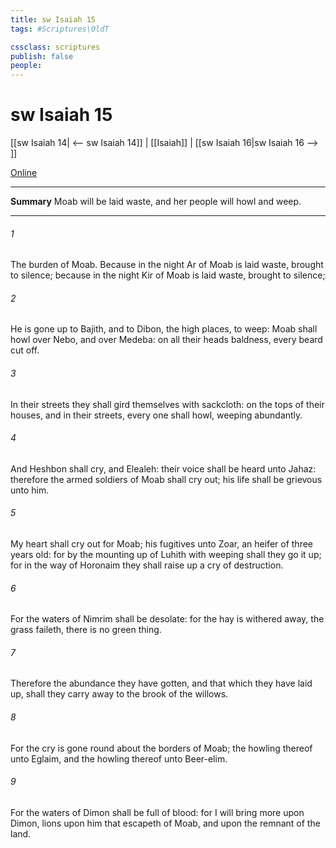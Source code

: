 ```yaml
---
title: sw Isaiah 15
tags: #Scriptures\OldT

cssclass: scriptures
publish: false
people:
---
```


# sw Isaiah 15
[[sw Isaiah 14| <-- sw Isaiah 14]] | [[Isaiah]] | [[sw Isaiah 16|sw Isaiah 16 --> ]]

[Online](https://churchofjesuschrist.org/study/scriptures/ot/isa/15?lang=eng)

---
__Summary__
Moab will be laid waste, and her people will howl and weep.

---
###### 1 
The burden of Moab. Because in the night Ar of Moab is laid waste,  brought to silence; because in the night Kir of Moab is laid waste,  brought to silence;

###### 2 
He is gone up to Bajith, and to Dibon, the high places, to weep: Moab shall howl over Nebo, and over Medeba: on all their heads  baldness,  every beard cut off.

###### 3 
In their streets they shall gird themselves with sackcloth: on the tops of their houses, and in their streets, every one shall howl, weeping abundantly.

###### 4 
And Heshbon shall cry, and Elealeh: their voice shall be heard  unto Jahaz: therefore the armed soldiers of Moab shall cry out; his life shall be grievous unto him.

###### 5 
My heart shall cry out for Moab; his fugitives  unto Zoar, an heifer of three years old: for by the mounting up of Luhith with weeping shall they go it up; for in the way of Horonaim they shall raise up a cry of destruction.

###### 6 
For the waters of Nimrim shall be desolate: for the hay is withered away, the grass faileth, there is no green thing.

###### 7 
Therefore the abundance they have gotten, and that which they have laid up, shall they carry away to the brook of the willows.

###### 8 
For the cry is gone round about the borders of Moab; the howling thereof unto Eglaim, and the howling thereof unto Beer-elim.

###### 9 
For the waters of Dimon shall be full of blood: for I will bring more upon Dimon, lions upon him that escapeth of Moab, and upon the remnant of the land.

